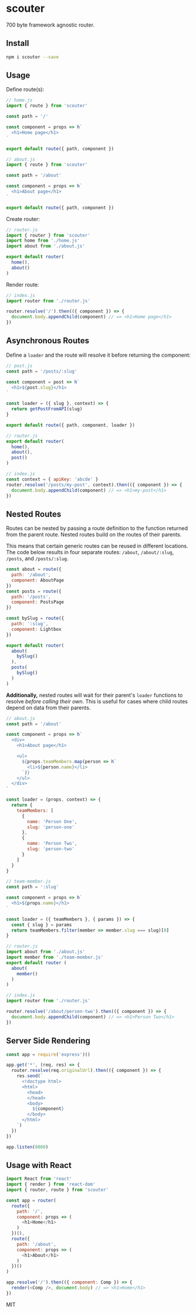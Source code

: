 # scouter
700 byte framework agnostic router.

## Install
```bash
npm i scouter --save
```

## Usage
Define route(s):
```javascript
// home.js
import { route } from 'scouter'

const path = '/'

const component = props => h`
  <h1>Home page</h1>
`

export default route({ path, component })
```
```javascript
// about.js
import { route } from 'scouter'

const path = '/about'

const component = props => h`
  <h1>About page</h1>
`

export default route({ path, component })
```
Create router:
```javascript
// router.js
import { router } from 'scouter'
import home from './home.js'
import about from './about.js'

export default router(
  home(),
  about()
)
```
Render route:
```javascript
// index.js
import router from './router.js'

router.resolve('/').then(({ component }) => {
  document.body.appendChild(component) // => <h1>Home page</h1>
})
```

## Asynchronous Routes
Define a `loader` and the route will resolve it before returning the component:
```javascript
// post.js
const path = '/posts/:slug'

const component = post => h`
  <h1>${post.slug}</h1>
`

const loader = ({ slug }, context) => {
  return getPostFromAPI(slug)
}

export default route({ path, component, loader })

// router.js
export default router(
  home(),
  about(),
  post()
)

// index.js
const context = { apiKey: 'abcde' }
router.resolve('/posts/my-post', context).then(({ component }) => {
  document.body.appendChild(component) // => <h1>my-post</h1>
})
```

## Nested Routes
Routes can be nested by passing a route definition to the function returned from the parent route. Nested routes build on the routes of their parents.

This means that certain generic routes can be reused in different locations. The code below results in four separate routes: `/about`, `/about/:slug`, `/posts`, and `/posts/:slug`.
```javascript
const about = route({
  path: '/about',
  component: AboutPage
})
const posts = route({
  path: '/posts',
  component: PostsPage
})

const bySlug = route({
  path: ':slug',
  component: Lightbox
})

export default router(
  about(
    bySlug()
  ),
  posts(
    bySlug()
  )
)
```

**Additionally,** nested routes will wait for their parent's `loader` functions to resolve *before calling their own*. This is useful for cases where child routes depend on data from their parents.
```javascript
// about.js
const path = '/about'

const component = props => h`
  <div>
    <h1>About page</h1>

    <ul>
      ${props.teamMembers.map(person => h`
        <li>${person.name}</li>
      `)}
    </ul>
  </div>
`

const loader = (props, context) => {
  return {
    teamMembers: [
      {
        name: 'Person One',
        slug: 'person-one'
      },
      {
        name: 'Person Two',
        slug: 'person-two'
      }
    ]
  }
}
```
```javascript
// team-member.js
const path = ':slug'

const component = props => h`
  <h1>${props.name}</h1>
`

const loader = ({ teamMembers }, { params }) => {
  const { slug } = params
  return teamMembers.filter(member => member.slug === slug)[0]
}
```
```javascript
// router.js
import about from './about.js'
import member from './team-member.js'
export default router (
  about(
    member()
  )
)
```
```javascript
// index.js
import router from './router.js'

router.resolve('/about/person-two').then(({ component }) => {
  document.body.appendChild(component) // => <h1>Person Two</h1>
})
```

## Server Side Rendering
```javascript
const app = require('express')()

app.get('*', (req, res) => {
  router.resolve(req.originalUrl).then(({ component }) => {
    res.send(`
      <!doctype html>
      <html>
        <head>
        </head>
        <body>
          ${component}
        </body>
      </html>
    `)
  })
})

app.listen(8080)
```

## Usage with React
```javascript
import React from 'react'
import { render } from 'react-dom'
import { router, route } from 'scouter'

const app = router(
  route({
    path: '/',
    component: props => (
      <h1>Home</h1>
    )
  })(),
  route({
    path: '/about',
    component: props => (
      <h1>About</h1>
    )
  })()
)

app.resolve('/').then(({ component: Comp }) => {
  render(<Comp />, document.body) // => <h1>Home</h1>
})
```

MIT

